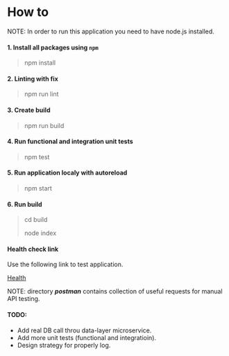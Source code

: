 # How to

NOTE: In order to run this application you need to have node.js installed.

#### 1. Install all packages using `npm`
> npm install

#### 2. Linting with fix
> npm run lint

#### 3. Create build
> npm run build

#### 4. Run functional and integration unit tests
> npm test

#### 5. Run application localy with autoreload
> npm start

#### 6. Run build 
> cd build
>
> node index

#### Health check link
Use the following link to test application.

[Health](https://localhost:5000)

NOTE: directory ***postman*** contains collection of useful requests for manual API testing.

#### TODO:
- Add real DB call throu data-layer microservice.
- Add more unit tests (functional and integratioin).
- Design strategy for properly log. 
